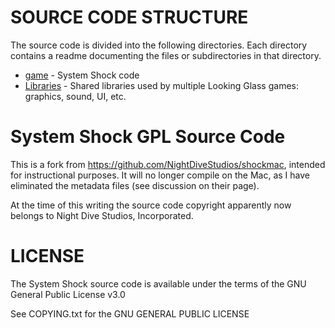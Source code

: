 SOURCE CODE STRUCTURE
=====================

The source code is divided into the following directories. Each directory contains a readme documenting
the files or subdirectories in that directory.

* [game](https://github.com/nothings/shockmac/tree/master/ShockMac/game#source-code-structure) - System Shock code
* [Libraries](https://github.com/nothings/shockmac/tree/master/ShockMac/Libraries#source-code-structure) - Shared libraries used by multiple Looking Glass games: graphics, sound, UI, etc.

System Shock GPL Source Code
============================

This is a fork from https://github.com/NightDiveStudios/shockmac, intended for instructional purposes.
It will no longer compile on the Mac, as I have eliminated the metadata files (see discussion
on their page).

At the time of this writing the source code copyright apparently now belongs to Night Dive Studios, Incorporated.

LICENSE
=======

The System Shock source code is available under the terms of the GNU
General Public License v3.0

See COPYING.txt for the GNU GENERAL PUBLIC LICENSE
